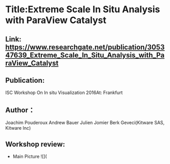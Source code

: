 # Title:Extreme Scale In Situ Analysis with ParaView Catalyst
## Link: https://www.researchgate.net/publication/305347639_Extreme_Scale_In_Situ_Analysis_with_ParaView_Catalyst
## Publication:
ISC Workshop On In situ Visualization 2016At: Frankfurt
## Author：
Joachim Pouderoux   Andrew Bauer  Julien Jomier   Berk Geveci(Kitware SAS, Kitware Inc)
## Workshop review:
* Main Picture
![](
